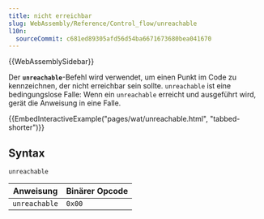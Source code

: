 ```yaml
---
title: nicht erreichbar
slug: WebAssembly/Reference/Control_flow/unreachable
l10n:
  sourceCommit: c681ed89305afd56d54ba6671673680bea041670
---
```


{{WebAssemblySidebar}}

Der **`unreachable`**-Befehl wird verwendet, um einen Punkt im Code zu kennzeichnen, der nicht erreichbar sein sollte. `unreachable` ist eine bedingungslose Falle: Wenn ein `unreachable` erreicht und ausgeführt wird, gerät die Anweisung in eine Falle.

{{EmbedInteractiveExample("pages/wat/unreachable.html", "tabbed-shorter")}}

## Syntax

```wasm
unreachable
```

| Anweisung     | Binärer Opcode |
| ------------- | --------------- |
| `unreachable` | `0x00`          |
